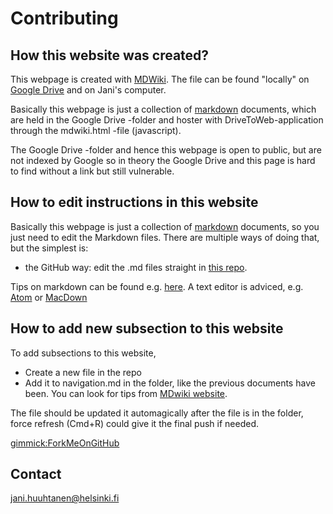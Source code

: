 # Contributing

## How this website was created?

This webpage is created with [MDWiki](http://dynalon.github.io/mdwiki/#!index.md). The file can be found "locally" on [Google Drive](https://drive.google.com/open?id=1MGgytFVDFtaLxjRYaMF_9mCRfOU406gc) and on Jani's computer.

Basically this webpage is just a collection of [markdown](https://github.com/adam-p/markdown-here/wiki/Markdown-Cheatsheet) documents, which are held in the Google Drive -folder and hoster with DriveToWeb-application through the mdwiki.html -file (javascript). 

The Google Drive -folder and hence this webpage is open to public, but are not indexed by Google so in theory the Google Drive and this page is hard to find without a link but still vulnerable.

## How to edit instructions in this website

Basically this webpage is just a collection of [markdown](https://github.com/adam-p/markdown-here/wiki/Markdown-Cheatsheet) documents, so you just need to edit the Markdown files. There are multiple ways of doing that, but the simplest is:

* the GitHub way: edit the .md files straight in [this repo](https://github.com/janihuuh/hruh_webpage).

Tips on markdown can be found e.g. [here](https://github.com/adam-p/markdown-here/wiki/Markdown-Cheatsheet). A text editor is adviced, e.g. [Atom](https://atom.io/) or [MacDown](https://macdown.uranusjr.com/)

## How to add new subsection to this website

To add subsections to this website,

* Create a new file in the repo
* Add it to navigation.md in the folder, like the previous documents have been. You can look for tips from [MDwiki website](http://dynalon.github.io/mdwiki/#!index.md).

The file should be updated it automagically after the file is in the folder, force refresh (Cmd+R) could give it the final push if needed.

[gimmick:ForkMeOnGitHub](https://github.com/janihuuh/hruh_webpage)

## Contact

jani.huuhtanen@helsinki.fi 


